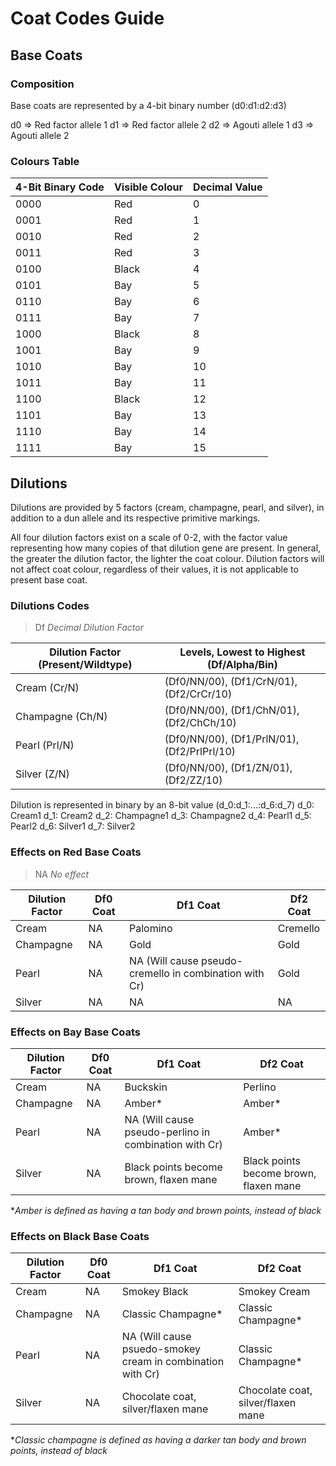 # Coat Codes Guide

## Base Coats
### Composition

Base coats are represented by a 4-bit binary number (d0:d1:d2:d3)

d0 => Red factor allele 1
d1 => Red factor allele 2
d2 => Agouti allele 1
d3 => Agouti allele 2

### Colours Table

| 4-Bit Binary Code | Visible Colour | Decimal Value |
|-------------------|----------------|---------------|
| 0000              | Red            | 0             |
| 0001              | Red            | 1             |
| 0010              | Red            | 2             |
| 0011              | Red            | 3             |
| 0100              | Black          | 4             |
| 0101              | Bay            | 5             |
| 0110              | Bay            | 6             |
| 0111              | Bay            | 7             |
| 1000              | Black          | 8             |
| 1001              | Bay            | 9             |
| 1010              | Bay            | 10            |
| 1011              | Bay            | 11            |
| 1100              | Black          | 12            |
| 1101              | Bay            | 13            |
| 1110              | Bay            | 14            |
| 1111              | Bay            | 15            |

## Dilutions

Dilutions are provided by 5 factors (cream, champagne, pearl, and silver), in addition to a dun allele and its respective primitive markings.

All four dilution factors exist on a scale of 0-2, with the factor value representing how many copies of that dilution gene are present. In general, the greater the dilution factor, the lighter the coat colour. Dilution factors will not affect coat colour, regardless of their values, it is not applicable to present base coat.


### Dilutions Codes

> Df *Decimal Dilution Factor*

| Dilution Factor (Present/Wildtype) | Levels, Lowest to Highest (Df/Alpha/Bin) |
|------------------------------------|---------------------------|
| Cream (Cr/N)     | (Df0/NN/00), (Df1/CrN/01), (Df2/CrCr/10)    |
| Champagne (Ch/N) | (Df0/NN/00), (Df1/ChN/01), (Df2/ChCh/10)    |
| Pearl (Prl/N)    | (Df0/NN/00), (Df1/PrlN/01), (Df2/PrlPrl/10) |
| Silver (Z/N)     | (Df0/NN/00), (Df1/ZN/01), (Df2/ZZ/10)       |

Dilution is represented in binary by an 8-bit value (d_0:d_1:...:d_6:d_7)
d_0: Cream1
d_1: Cream2
d_2: Champagne1
d_3: Champagne2
d_4: Pearl1
d_5: Pearl2
d_6: Silver1
d_7: Silver2

### Effects on Red Base Coats

> NA *No effect*

| Dilution Factor | Df0 Coat | Df1 Coat | Df2 Coat |
|-----------------|----------|----------|----------|
| Cream           | NA       | Palomino | Cremello |
| Champagne       | NA       | Gold     | Gold     |
| Pearl           | NA       | NA (Will cause pseudo-cremello in combination with Cr) | Gold |
| Silver          | NA       | NA       | NA       |


### Effects on Bay Base Coats

| Dilution Factor | Df0 Coat | Df1 Coat | Df2 Coat |
|-----------------|----------|----------|----------|
| Cream           | NA       | Buckskin | Perlino  |
| Champagne       | NA       | Amber*   | Amber*   |
| Pearl           | NA       | NA (Will cause pseudo-perlino in combination with Cr) | Amber* |
| Silver          | NA       | Black points become brown, flaxen mane | Black points become brown, flaxen mane |

**Amber is defined as having a tan body and brown points, instead of black*

### Effects on Black Base Coats

| Dilution Factor | Df0 Coat | Df1 Coat | Df2 Coat |
|-----------------|----------|----------|----------|
| Cream           | NA       | Smokey Black | Smokey Cream |
| Champagne       | NA       | Classic Champagne* | Classic Champagne* |
| Pearl           | NA       | NA (Will cause psuedo-smokey cream in combination with Cr) | Classic Champagne* |
| Silver          | NA       | Chocolate coat, silver/flaxen mane | Chocolate coat, silver/flaxen mane |



**Classic champagne is defined as having a darker tan body and brown points, instead of black*
